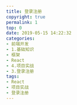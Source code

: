 ```yaml
---
title: 登录注册
copyright: true
permalink: 1
top: 0
date: 2019-05-15 14:22:32
categories:
- 前端开发
- 1.基础知识
- 框架
- React
- 4.项目实战
- 3.登录注册
tags:
- React
- 项目实战
- 登录注册
---
```


